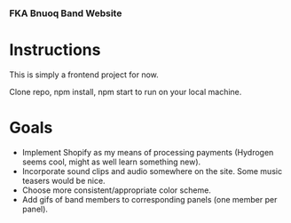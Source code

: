 ### FKA Bnuoq Band Website

# Instructions

This is simply a frontend project for now.

Clone repo, npm install, npm start to run on your local machine.

# Goals

- Implement Shopify as my means of processing payments (Hydrogen seems cool, might as well learn something new).
- Incorporate sound clips and audio somewhere on the site. Some music teasers would be nice.
- Choose more consistent/appropriate color scheme.
- Add gifs of band members to corresponding panels (one member per panel).